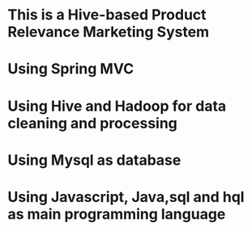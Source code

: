 # This is a Hive-based Product Relevance Marketing System
# Using Spring MVC
# Using Hive and Hadoop for data cleaning and processing
# Using Mysql as database
# Using Javascript, Java,sql and hql as main programming language

